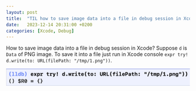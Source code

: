 ```yaml
---
layout: post
title:  "TIL how to save image data into a file in debug session in Xcode"
date:   2023-12-14 20:31:00 +0200
categories: [Xcode, Debug]
---
```


How to save image data into a file in debug session in Xcode? Suppose `d` is `Data` of PNG image. To save it into a file just run in Xcode console `expr try! d.write(to: URL(filePath: "/tmp/1.png"))`.

![](/assets/images/Xcode%20console%20Screenshot%202023-12-14%20at%2020.33.49.png)
